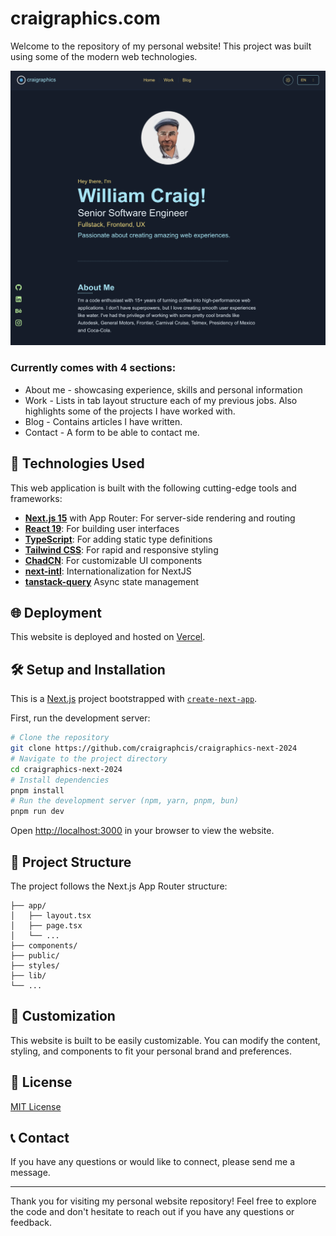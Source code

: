 # craigraphics.com

Welcome to the repository of my personal website! This project was built using some of the modern web technologies.

![Website Preview](./public/images/homepage.png)

### Currently comes with 4 sections:

- About me - showcasing experience, skills and personal information
- Work - Lists in tab layout structure each of my previous jobs. Also highlights some of the projects I have worked with.
- Blog - Contains articles I have written.
- Contact - A form to be able to contact me.

## 🚀 Technologies Used

This web application is built with the following cutting-edge tools and frameworks:

- **[Next.js 15](https://nextjs.org/)** with App Router: For server-side rendering and routing
- **[React 19](https://reactjs.org/)**: For building user interfaces
- **[TypeScript](https://www.typescriptlang.org/)**: For adding static type definitions
- **[Tailwind CSS](https://tailwindcss.com/)**: For rapid and responsive styling
- **[ChadCN](https://ui.shadcn.com/)**: For customizable UI components
- **[next-intl](https://next-intl-docs.vercel.app/)**: Internationalization for NextJS
- **[tanstack-query](https://tanstack.com/query/latest)** Async state management

## 🌐 Deployment

This website is deployed and hosted on [Vercel](https://vercel.com/).

## 🛠️ Setup and Installation

This is a [Next.js](https://nextjs.org) project bootstrapped with [`create-next-app`](https://nextjs.org/docs/app/api-reference/cli/create-next-app).

First, run the development server:

```bash
# Clone the repository
git clone https://github.com/craigraphcis/craigraphics-next-2024
# Navigate to the project directory
cd craigraphics-next-2024
# Install dependencies
pnpm install
# Run the development server (npm, yarn, pnpm, bun)
pnpm run dev
```

Open [http://localhost:3000](http://localhost:3000) in your browser to view the website.

## 📂 Project Structure

The project follows the Next.js App Router structure:

```
├── app/
│   ├── layout.tsx
│   ├── page.tsx
│   └── ...
├── components/
├── public/
├── styles/
├── lib/
└── ...
```

## 🔧 Customization

This website is built to be easily customizable. You can modify the content, styling, and components to fit your personal brand and preferences.

## 📄 License

[MIT License](LICENSE)

## 📞 Contact

If you have any questions or would like to connect, please send me a message.

---

Thank you for visiting my personal website repository! Feel free to explore the code and don't hesitate to reach out if you have any questions or feedback.
